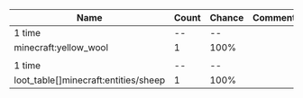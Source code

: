 | Name                                 | Count | Chance | Comment |
| ------------------------------------ | ----- | ------ | ------- |
| 1 time                               |    -- |     -- |         |
| minecraft:yellow_wool                |     1 |   100% |         |
|                                      |       |        |         |
| 1 time                               |    -- |     -- |         |
| loot_table[]minecraft:entities/sheep |     1 |   100% |         |